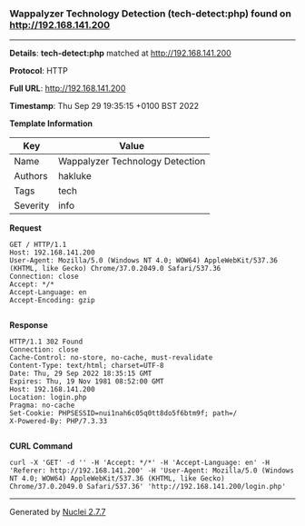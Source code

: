 ### Wappalyzer Technology Detection (tech-detect:php) found on http://192.168.141.200
---
**Details**: **tech-detect:php**  matched at http://192.168.141.200

**Protocol**: HTTP

**Full URL**: http://192.168.141.200

**Timestamp**: Thu Sep 29 19:35:15 +0100 BST 2022

**Template Information**

| Key | Value |
|---|---|
| Name | Wappalyzer Technology Detection |
| Authors | hakluke |
| Tags | tech |
| Severity | info |

**Request**
```http
GET / HTTP/1.1
Host: 192.168.141.200
User-Agent: Mozilla/5.0 (Windows NT 4.0; WOW64) AppleWebKit/537.36 (KHTML, like Gecko) Chrome/37.0.2049.0 Safari/537.36
Connection: close
Accept: */*
Accept-Language: en
Accept-Encoding: gzip


```

**Response**
```http
HTTP/1.1 302 Found
Connection: close
Cache-Control: no-store, no-cache, must-revalidate
Content-Type: text/html; charset=UTF-8
Date: Thu, 29 Sep 2022 18:35:15 GMT
Expires: Thu, 19 Nov 1981 08:52:00 GMT
Host: 192.168.141.200
Location: login.php
Pragma: no-cache
Set-Cookie: PHPSESSID=nui1nah6c05q0tt8do5f6btm9f; path=/
X-Powered-By: PHP/7.3.33


```


**CURL Command**
```
curl -X 'GET' -d '' -H 'Accept: */*' -H 'Accept-Language: en' -H 'Referer: http://192.168.141.200' -H 'User-Agent: Mozilla/5.0 (Windows NT 4.0; WOW64) AppleWebKit/537.36 (KHTML, like Gecko) Chrome/37.0.2049.0 Safari/537.36' 'http://192.168.141.200/login.php'
```
---
Generated by [Nuclei 2.7.7](https://github.com/projectdiscovery/nuclei)
